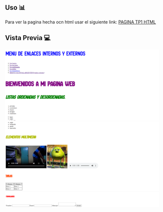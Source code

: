 ## Uso 📊

Para ver la pagina hecha ocn html usar el siguiente link: [PAGINA TP1 HTML](https://camilafabian.github.io/TP1_HTML_DS/)

##  Vista Previa 💻

<img src="img/preview1.png">
<img src="img/preview2.png">
<img src="img/preview3.png">
